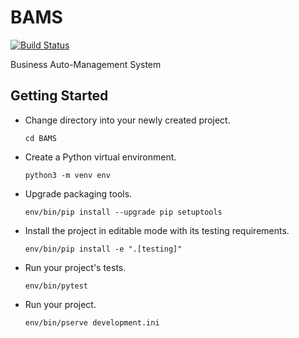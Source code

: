 # BAMS

[![Build Status](https://travis-ci.org/poetry123/BAMS.svg?branch=master)](https://travis-ci.org/poetry123/BAMS)

Business Auto-Management System

Getting Started
---------------

- Change directory into your newly created project.

    `cd BAMS`

- Create a Python virtual environment.

    `python3 -m venv env`

- Upgrade packaging tools.

    `env/bin/pip install --upgrade pip setuptools`

- Install the project in editable mode with its testing requirements.

    `env/bin/pip install -e ".[testing]"`

- Run your project's tests.

    `env/bin/pytest`

- Run your project.

    `env/bin/pserve development.ini`
